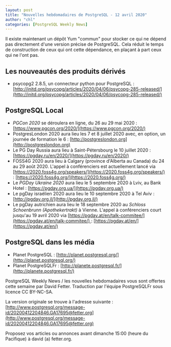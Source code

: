```yaml
---
layout: post
title: "Nouvelles hebdomadaires de PostgreSQL - 12 avril 2020"
author: "chl"
categories: [PostgreSQL Weekly News]
---
```


Il existe maintenant un dépôt Yum "commun" pour stocker ce qui ne dépend pas directement
d'une version précise de PostgreSQL. Cela réduit le temps de construction de ceux qui ont
cette dépendance, en plaçant à part ceux qui ne l'ont pas.

## Les nouveautés des produits dérivés

- psycopg2 2.8.5, un connecteur python pour PostgreSQL&nbsp;:
  [http://initd.org/psycopg/articles/2020/04/06/psycopg-285-released/](http://initd.org/psycopg/articles/2020/04/06/psycopg-285-released/)

<!--more-->
## PostgreSQL Local

- *PGCon 2020* se déroulera en ligne, du 26 au 29 mai 2020 :
  [https://www.pgcon.org/2020/](https://www.pgcon.org/2020/)
- PostgresLondon 2020 aura lieu les 7 et 8 juillet 2020 avec, en option, un journée
  de formation le 6 :
  [http://postgreslondon.org](http://postgreslondon.org)
- Le PG Day Russia aura lieu à Saint-Pétersbourg le 10 juillet 2020 :
  [https://pgday.ru/en/2020/](https://pgday.ru/en/2020/)
- FOSS4G 2020 aura lieu à Calgary (province d'Alberta au Canada) du 24 au 29 août 2020.
  L'appel à conférenciers est actuellement lancé via [https://2020.foss4g.org/speakers/](https://2020.foss4g.org/speakers/) :
  [https://2020.foss4g.org/](https://2020.foss4g.org/)
- Le *PGDay Ukraine 2020* aura lieu le 5 septembre 2020 à Lviv, au Bank Hotel :
  [https://pgday.org.ua/](https://pgday.org.ua/)
- Le pgDay israélien 2020 aura lieu le 10 septembre 2020 à Tel Aviv&nbsp;:
  [http://pgday.org.il/](http://pgday.org.il/)
- Le pgDay autrichien aura lieu le 18 septembre 2020 au <em>Schloss Schoenbrunn
  (Apothekertrakt)</em> à Vienne.
  L'appel à conférenciers court jusqu'au 19 avril 2020 via
  [https://pgday.at/en/talk-commitee/](https://pgday.at/en/talk-commitee/) :
  [https://pgday.at/en/](https://pgday.at/en/)

## PostgreSQL dans les média

- Planet PostgreSQL : [http://planet.postgresql.org/](http://planet.postgresql.org/)
- Planet PostgreSQLFr : [http://planete.postgresql.fr/](http://planete.postgresql.fr/)

PostgreSQL Weekly News / les nouvelles hebdomadaires vous sont offertes cette semaine par David Fetter. Traduction par l'équipe PostgreSQLFr sous licence CC BY-NC-SA.


La version originale se trouve à l'adresse suivante :
[http://www.postgresql.org/message-id/20200412204846.GA17695@fetter.org](http://www.postgresql.org/message-id/20200412204846.GA17695@fetter.org)

Proposez vos articles ou annonces avant dimanche 15:00 (heure du Pacifique) à david (a) fetter.org.


